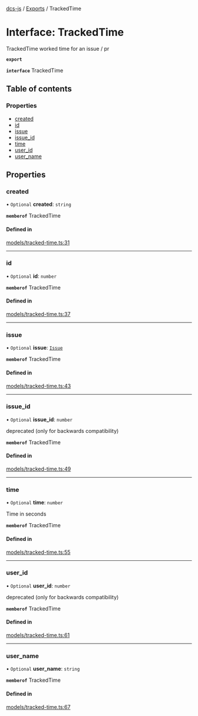 [dcs-js](../README.md) / [Exports](../modules.md) / TrackedTime

# Interface: TrackedTime

TrackedTime worked time for an issue / pr

**`export`**

**`interface`** TrackedTime

## Table of contents

### Properties

- [created](TrackedTime.md#created)
- [id](TrackedTime.md#id)
- [issue](TrackedTime.md#issue)
- [issue\_id](TrackedTime.md#issue_id)
- [time](TrackedTime.md#time)
- [user\_id](TrackedTime.md#user_id)
- [user\_name](TrackedTime.md#user_name)

## Properties

### <a id="created" name="created"></a> created

• `Optional` **created**: `string`

**`memberof`** TrackedTime

#### Defined in

[models/tracked-time.ts:31](https://github.com/unfoldingWord/dcs-js/blob/dd84989/models/tracked-time.ts#L31)

___

### <a id="id" name="id"></a> id

• `Optional` **id**: `number`

**`memberof`** TrackedTime

#### Defined in

[models/tracked-time.ts:37](https://github.com/unfoldingWord/dcs-js/blob/dd84989/models/tracked-time.ts#L37)

___

### <a id="issue" name="issue"></a> issue

• `Optional` **issue**: [`Issue`](Issue.md)

**`memberof`** TrackedTime

#### Defined in

[models/tracked-time.ts:43](https://github.com/unfoldingWord/dcs-js/blob/dd84989/models/tracked-time.ts#L43)

___

### <a id="issue_id" name="issue_id"></a> issue\_id

• `Optional` **issue\_id**: `number`

deprecated (only for backwards compatibility)

**`memberof`** TrackedTime

#### Defined in

[models/tracked-time.ts:49](https://github.com/unfoldingWord/dcs-js/blob/dd84989/models/tracked-time.ts#L49)

___

### <a id="time" name="time"></a> time

• `Optional` **time**: `number`

Time in seconds

**`memberof`** TrackedTime

#### Defined in

[models/tracked-time.ts:55](https://github.com/unfoldingWord/dcs-js/blob/dd84989/models/tracked-time.ts#L55)

___

### <a id="user_id" name="user_id"></a> user\_id

• `Optional` **user\_id**: `number`

deprecated (only for backwards compatibility)

**`memberof`** TrackedTime

#### Defined in

[models/tracked-time.ts:61](https://github.com/unfoldingWord/dcs-js/blob/dd84989/models/tracked-time.ts#L61)

___

### <a id="user_name" name="user_name"></a> user\_name

• `Optional` **user\_name**: `string`

**`memberof`** TrackedTime

#### Defined in

[models/tracked-time.ts:67](https://github.com/unfoldingWord/dcs-js/blob/dd84989/models/tracked-time.ts#L67)
